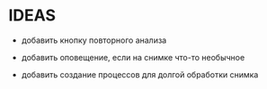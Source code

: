 # IDEAS

- добавить кнопку повторного анализа

- добавить оповещение, если на снимке что-то необычное

- добавить создание процессов для долгой обработки снимка
